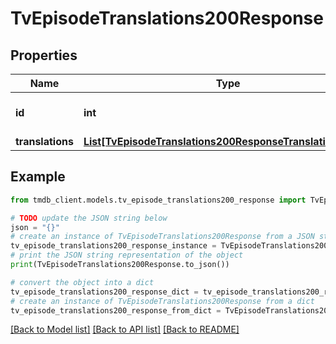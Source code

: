 # TvEpisodeTranslations200Response


## Properties

Name | Type | Description | Notes
------------ | ------------- | ------------- | -------------
**id** | **int** |  | [optional] [default to 0]
**translations** | [**List[TvEpisodeTranslations200ResponseTranslationsInner]**](TvEpisodeTranslations200ResponseTranslationsInner.md) |  | [optional] 

## Example

```python
from tmdb_client.models.tv_episode_translations200_response import TvEpisodeTranslations200Response

# TODO update the JSON string below
json = "{}"
# create an instance of TvEpisodeTranslations200Response from a JSON string
tv_episode_translations200_response_instance = TvEpisodeTranslations200Response.from_json(json)
# print the JSON string representation of the object
print(TvEpisodeTranslations200Response.to_json())

# convert the object into a dict
tv_episode_translations200_response_dict = tv_episode_translations200_response_instance.to_dict()
# create an instance of TvEpisodeTranslations200Response from a dict
tv_episode_translations200_response_from_dict = TvEpisodeTranslations200Response.from_dict(tv_episode_translations200_response_dict)
```
[[Back to Model list]](../README.md#documentation-for-models) [[Back to API list]](../README.md#documentation-for-api-endpoints) [[Back to README]](../README.md)


